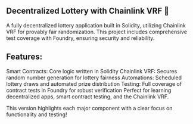 ## Decentralized Lottery with Chainlink VRF 🎲

A fully decentralized lottery application built in Solidity, utilizing Chainlink VRF for provably fair randomization. This project includes comprehensive test coverage with Foundry, ensuring security and reliability.

<h2>Features:</h2>

Smart Contracts: Core logic written in Solidity
Chainlink VRF: Secures random number generation for lottery fairness
Automations: Scheduled lottery draws and automated prize distribution
Testing: Full coverage of contract tests in Foundry for robust verification
Perfect for learning decentralized apps, smart contract testing, and the Chainlink VRF.

This version highlights each major component with a clear focus on functionality and testing!
